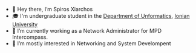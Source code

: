 - 👋 Hey there, I’m Spiros Xiarchos
- 🎓 I'm undergraduate student in the [Department of Unformatics](https://di.ionio.gr/), [Ionian University](https://ionio.gr)
- 🏢 I’m currently working as a Network Administrator for MPD Intercompass.
- 👀 I’m mostly interested in Networking and System Develompent
